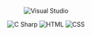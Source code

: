 <p align="center">
  <img src="https://img.shields.io/badge/-Visual%20Studio-white?style=for-the-badge&logo=visualstudio&logoColor=864CC7" alt="Visual Studio" />
</p>
<p align="center">
  <img src="https://img.shields.io/badge/-C%20Sharp-6A1577?style=for-the-badge&logo=csharp&logoColor=white" alt="C Sharp" />
  <img src="https://img.shields.io/badge/-HTML-orange?logo=html5&logoColor=white&style=for-the-badge" alt="HTML" />
  <img src="https://img.shields.io/badge/-CSS-blue?logo=css3&logoColor=white&style=for-the-badge" alt="CSS" />
</p>
